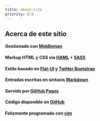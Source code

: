 ```yaml
---
title: about-site
priority: 0.6
---
```


## Acerca de este sitio

#### Gestionado con [Middleman](http://middlemanapp.com/)

#### Markup HTML y CSS vía [HAML](http://haml.info/) + [SASS](http://sass-lang.com/)

#### Estilo basado en [Flat-UI](http://designmodo.github.com/Flat-UI/) y [Twitter Bootstrap](http://twitter.github.com/bootstrap/)

#### Entradas escritas en sintaxis [Markdown](http://daringfireball.net/projects/markdown/)

#### Servido por [GitHub Pages](http://pages.github.com/)

#### Código disponible en [GitHub](https://github.com/danguita/davidanguita.name)

#### Felizmente programado con [vim](http://www.vim.org/)
